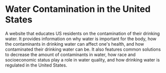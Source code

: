 # Water Contamination in the United States

A website that educates US residents on the contamination of their drinking water. It provides information on why water is important for the body, how the contaminants in drinking water can affect one's health, and how contaminated their drinking water can be. It also features common solutions to decrease the amount of contaminants in water, how race and socioeconomic status play a role in water quality, and how drinking water is regulated in the United States.
